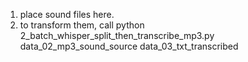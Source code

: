 1. place sound files here.
2. to transform them, call
   python 2_batch_whisper_split_then_transcribe_mp3.py data_02_mp3_sound_source data_03_txt_transcribed